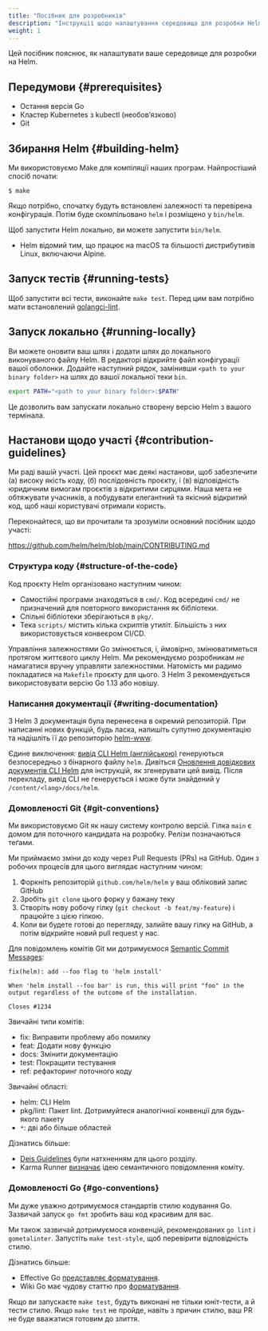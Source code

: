 ```yaml
---
title: "Посібник для розробників"
description: "Інструкції щодо налаштування середовища для розробки Helm."
weight: 1
---
```


Цей посібник пояснює, як налаштувати ваше середовище для розробки на Helm.

## Передумови {#prerequisites}

- Остання версія Go
- Кластер Kubernetes з kubectl (необовʼязково)
- Git

## Збирання Helm {#building-helm}

Ми використовуємо Make для компіляції наших програм. Найпростіший спосіб почати:

```console
$ make
```

Якщо потрібно, спочатку будуть встановлені залежності та перевірена конфігурація. Потім буде скомпільовано `helm` і розміщено у `bin/helm`.

Щоб запустити Helm локально, ви можете запустити `bin/helm`.

- Helm відомий тим, що працює на macOS та більшості дистрибутивів Linux, включаючи Alpine.

## Запуск тестів {#running-tests}

Щоб запустити всі тести, виконайте `make test`. Перед цим вам потрібно мати встановлений [golangci-lint](https://golangci-lint.run).

## Запуск локально {#running-locally}

Ви можете оновити ваш шлях і додати шлях до локального виконуваного файлу Helm. В редакторі відкрийте файл конфігурації вашої оболонки. Додайте наступний рядок, замінивши `<path to your binary folder>` на шлях до вашої локальної теки `bin`.

``` bash
export PATH="<path to your binary folder>:$PATH"
```

Це дозволить вам запускати локально створену версію Helm з вашого термінала.

## Настанови щодо участі {#contribution-guidelines}

Ми раді вашій участі. Цей проєкт має деякі настанови, щоб забезпечити (а) високу якість коду, (б) послідовність проєкту, і (в) відповідність юридичним вимогам проєктів з відкритими сирцями. Наша мета не обтяжувати учасників, а побудувати елегантний та якісний відкритий код, щоб наші користувачі отримали користь.

Переконайтеся, що ви прочитали та зрозуміли основний посібник щодо участі:

<https://github.com/helm/helm/blob/main/CONTRIBUTING.md>

### Структура коду {#structure-of-the-code}

Код проєкту Helm організовано наступним чином:

- Самостійні програми знаходяться в `cmd/`. Код всередині `cmd/` не призначений для повторного використання як бібліотеки.
- Спільні бібліотеки зберігаються в `pkg/`.
- Тека `scripts/` містить кілька скриптів утиліт. Більшість з них використовується конвеєром CI/CD.

Управління залежностями Go змінюється, і, ймовірно, змінюватиметься протягом життєвого циклу Helm. Ми рекомендуємо розробникам _не_ намагатися вручну управляти залежностями. Натомість ми радимо покладатися на `Makefile` проєкту для цього. З Helm 3 рекомендується використовувати версію Go 1.13 або новішу.

### Написання документації {#writing-documentation}

З Helm 3 документація була перенесена в окремий репозиторій. При написанні нових функцій, будь ласка, напишіть супутню документацію та надішліть її до репозиторію [helm-www](https://github.com/helm/helm-www).

Єдине виключення: [вивід CLI Helm (англійською)](https://helm.sh/docs/helm/) генеруються безпосередньо з бінарного файлу `helm`. Дивіться [Оновлення довідкових документів CLI Helm](https://github.com/helm/helm-www#updating-the-helm-cli-reference-docs) для інструкцій, як згенерувати цей вивід. Після перекладу, вивід CLI не генерується і може бути знайдений у `/content/<lang>/docs/helm`.

### Домовленості Git {#git-conventions}

Ми використовуємо Git як нашу систему контролю версій. Гілка `main` є домом для поточного кандидата на розробку. Релізи позначаються теґами.

Ми приймаємо зміни до коду через Pull Requests (PRs) на GitHub. Один з робочих процесів для цього виглядає наступним чином:

1. Форкніть репозиторій `github.com/helm/helm` у ваш обліковий запис GitHub
2. Зробіть `git clone` цього форку у бажану теку
3. Створіть нову робочу гілку (`git checkout -b feat/my-feature`) і працюйте з цією гілкою.
4. Коли ви будете готові до перегляду, залийте вашу гілку на GitHub, а потім відкрийте новий pull request у нас.

Для повідомлень комітів Git ми дотримуємося [Semantic Commit Messages](https://karma-runner.github.io/0.13/dev/git-commit-msg.html):

```
fix(helm): add --foo flag to 'helm install'

When 'helm install --foo bar' is run, this will print "foo" in the
output regardless of the outcome of the installation.

Closes #1234
```

Звичайні типи комітів:

- fix: Виправити проблему або помилку
- feat: Додати нову функцію
- docs: Змінити документацію
- test: Покращити тестування
- ref: рефакторинг поточного коду

Звичайні області:

- helm: CLI Helm
- pkg/lint: Пакет lint. Дотримуйтеся аналогічної конвенції для будь-якого пакету
- `*`: дві або більше областей

Дізнатись більше:

- [Deis Guidelines](https://github.com/deis/workflow/blob/master/src/contributing/submitting-a-pull-request.md) були натхненням для цього розділу.
- Karma Runner [визначає](https://karma-runner.github.io/0.13/dev/git-commit-msg.html) ідею семантичного повідомлення коміту.

### Домовленості Go {#go-conventions}

Ми дуже уважно дотримуємося стандартів стилю кодування Go. Зазвичай запуск `go fmt` зробить ваш код красивим для вас.

Ми також зазвичай дотримуємося конвенцій, рекомендованих `go lint` і `gometalinter`. Запустіть `make test-style`, щоб перевірити відповідність стилю.

Дізнатись більше:

- Effective Go [представляє форматування](https://golang.org/doc/effective_go.html#formatting).
- Wiki Go має чудову статтю про [форматування](https://github.com/golang/go/wiki/CodeReviewComments).

Якщо ви запускаєте `make test`, будуть виконані не тільки юніт-тести, а й тести стилю. Якщо `make test` не пройде, навіть з причин стилю, ваш PR не буде вважатися готовим до злиття.
